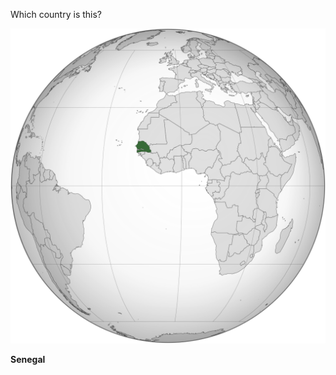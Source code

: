 Which country is this?

![Map of a country](images/Senegal_(orthographic_projection).svg)
<!--question-->
**Senegal**
